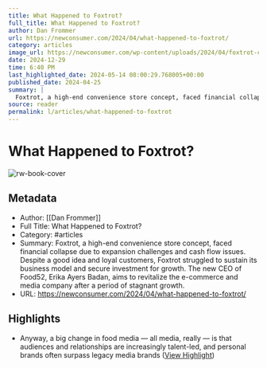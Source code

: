 ```yaml
---
title: What Happened to Foxtrot?
full_title: What Happened to Foxtrot?
author: Dan Frommer
url: https://newconsumer.com/2024/04/what-happened-to-foxtrot/
category: articles
image_url: https://newconsumer.com/wp-content/uploads/2024/04/foxtrot-coffee-pour-1200x675.jpg
date: 2024-12-29
time: 6:40 PM
last_highlighted_date: 2024-05-14 08:00:29.768005+00:00
published_date: 2024-04-25
summary: |
  Foxtrot, a high-end convenience store concept, faced financial collapse due to expansion challenges and cash flow issues. Despite a good idea and loyal customers, Foxtrot struggled to sustain its business model and secure investment for growth. The new CEO of Food52, Erika Ayers Badan, aims to revitalize the e-commerce and media company after a period of stagnant growth.
source: reader
permalink: l/articles/what-happened-to-foxtrot
---
```

# What Happened to Foxtrot?

![rw-book-cover](https://newconsumer.com/wp-content/uploads/2024/04/foxtrot-coffee-pour-1200x675.jpg)

## Metadata
- Author: [[Dan Frommer]]
- Full Title: What Happened to Foxtrot?
- Category: #articles
- Summary: Foxtrot, a high-end convenience store concept, faced financial collapse due to expansion challenges and cash flow issues. Despite a good idea and loyal customers, Foxtrot struggled to sustain its business model and secure investment for growth. The new CEO of Food52, Erika Ayers Badan, aims to revitalize the e-commerce and media company after a period of stagnant growth.
- URL: https://newconsumer.com/2024/04/what-happened-to-foxtrot/

## Highlights
- Anyway, a big change in food media — all media, really — is that audiences and relationships are increasingly talent-led, and personal brands often surpass legacy media brands ([View Highlight](https://read.readwise.io/read/01hxv1w0mt3eag092ppt243e29))


